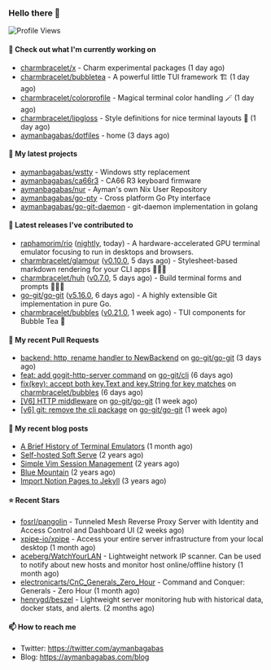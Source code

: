 ### Hello there 👋

![Profile Views](https://komarev.com/ghpvc/?username=aymanbagabas&label=PROFILE+VIEWS)

#### 👷 Check out what I'm currently working on

- [charmbracelet/x](https://github.com/charmbracelet/x) - Charm experimental packages (1 day ago)
- [charmbracelet/bubbletea](https://github.com/charmbracelet/bubbletea) - A powerful little TUI framework 🏗 (1 day ago)
- [charmbracelet/colorprofile](https://github.com/charmbracelet/colorprofile) - Magical terminal color handling 🪄 (1 day ago)
- [charmbracelet/lipgloss](https://github.com/charmbracelet/lipgloss) - Style definitions for nice terminal layouts 👄 (1 day ago)
- [aymanbagabas/dotfiles](https://github.com/aymanbagabas/dotfiles) - home (3 days ago)

#### 🌱 My latest projects

- [aymanbagabas/wstty](https://github.com/aymanbagabas/wstty) - Windows stty replacement
- [aymanbagabas/ca66r3](https://github.com/aymanbagabas/ca66r3) - CA66 R3 keyboard firmware
- [aymanbagabas/nur](https://github.com/aymanbagabas/nur) - Ayman&#39;s own Nix User Repository
- [aymanbagabas/go-pty](https://github.com/aymanbagabas/go-pty) - Cross platform Go Pty interface
- [aymanbagabas/go-git-daemon](https://github.com/aymanbagabas/go-git-daemon) - git-daemon implementation in golang

#### 🔭 Latest releases I've contributed to

- [raphamorim/rio](https://github.com/raphamorim/rio) ([nightly](https://github.com/raphamorim/rio/releases/tag/nightly), today) - A hardware-accelerated GPU terminal emulator focusing to run in desktops and browsers.
- [charmbracelet/glamour](https://github.com/charmbracelet/glamour) ([v0.10.0](https://github.com/charmbracelet/glamour/releases/tag/v0.10.0), 5 days ago) - Stylesheet-based markdown rendering for your CLI apps 💇🏻‍♀️
- [charmbracelet/huh](https://github.com/charmbracelet/huh) ([v0.7.0](https://github.com/charmbracelet/huh/releases/tag/v0.7.0), 5 days ago) - Build terminal forms and prompts 🤷🏻‍♀️
- [go-git/go-git](https://github.com/go-git/go-git) ([v5.16.0](https://github.com/go-git/go-git/releases/tag/v5.16.0), 6 days ago) - A highly extensible Git implementation in pure Go.
- [charmbracelet/bubbles](https://github.com/charmbracelet/bubbles) ([v0.21.0](https://github.com/charmbracelet/bubbles/releases/tag/v0.21.0), 1 week ago) - TUI components for Bubble Tea 🫧

#### 🔨 My recent Pull Requests

- [backend: http, rename handler to NewBackend](https://github.com/go-git/go-git/pull/1524) on [go-git/go-git](https://github.com/go-git/go-git) (3 days ago)
- [feat: add gogit-http-server command](https://github.com/go-git/cli/pull/10) on [go-git/cli](https://github.com/go-git/cli) (6 days ago)
- [fix(key): accept both key.Text and key.String for key matches](https://github.com/charmbracelet/bubbles/pull/778) on [charmbracelet/bubbles](https://github.com/charmbracelet/bubbles) (6 days ago)
- [[V6] HTTP middleware](https://github.com/go-git/go-git/pull/1502) on [go-git/go-git](https://github.com/go-git/go-git) (1 week ago)
- [[v6] git: remove the cli package](https://github.com/go-git/go-git/pull/1499) on [go-git/go-git](https://github.com/go-git/go-git) (1 week ago)

#### 📜 My recent blog posts

- [A Brief History of Terminal Emulators](https://aymanbagabas.com/blog/2025/03/11/a-brief-history-of-terminal-emulators.html) (1 month ago)
- [Self-hosted Soft Serve](https://aymanbagabas.com/blog/2023/04/28/self-hosted-soft-serve.html) (2 years ago)
- [Simple Vim Session Management](https://aymanbagabas.com/blog/2023/04/13/simple-vim-session-management.html) (2 years ago)
- [Blue Mountain](https://aymanbagabas.com/blog/2022/06/02/blue-mountain.html) (2 years ago)
- [Import Notion Pages to Jekyll](https://aymanbagabas.com/blog/2022/03/29/import-notion-pages-to-jekyll.html) (3 years ago)

#### ⭐ Recent Stars

- [fosrl/pangolin](https://github.com/fosrl/pangolin) - Tunneled Mesh Reverse Proxy Server with Identity and Access Control and Dashboard UI (2 weeks ago)
- [xpipe-io/xpipe](https://github.com/xpipe-io/xpipe) - Access your entire server infrastructure from your local desktop (1 month ago)
- [aceberg/WatchYourLAN](https://github.com/aceberg/WatchYourLAN) - Lightweight network IP scanner. Can be used to notify about new hosts and monitor host online/offline history (1 month ago)
- [electronicarts/CnC_Generals_Zero_Hour](https://github.com/electronicarts/CnC_Generals_Zero_Hour) - Command and Conquer: Generals - Zero Hour (1 month ago)
- [henrygd/beszel](https://github.com/henrygd/beszel) - Lightweight server monitoring hub with historical data, docker stats, and alerts. (2 months ago)

#### 📫 How to reach me

- Twitter: https://twitter.com/aymanbagabas
- Blog: https://aymanbagabas.com/blog
